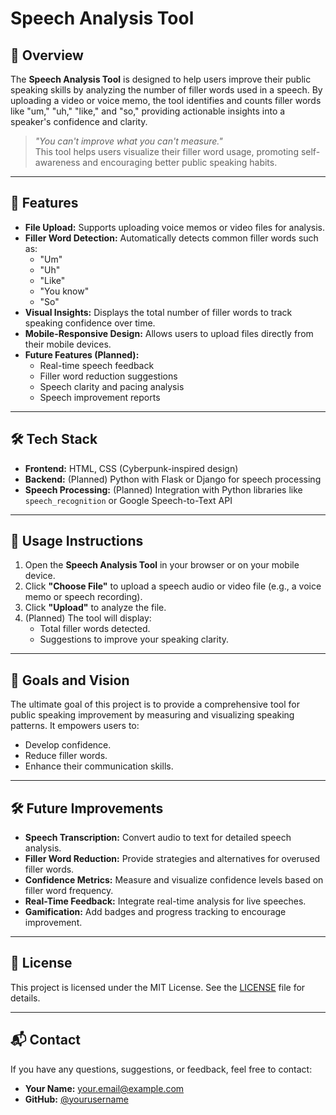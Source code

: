 # Speech Analysis Tool

## 📖 Overview
The **Speech Analysis Tool** is designed to help users improve their public speaking skills by analyzing the number of filler words used in a speech. By uploading a video or voice memo, the tool identifies and counts filler words like "um," "uh," "like," and "so," providing actionable insights into a speaker's confidence and clarity.

> _"You can't improve what you can't measure."_  
This tool helps users visualize their filler word usage, promoting self-awareness and encouraging better public speaking habits.

---

## 🚀 Features
- **File Upload:** Supports uploading voice memos or video files for analysis.
- **Filler Word Detection:** Automatically detects common filler words such as:
  - "Um"
  - "Uh"
  - "Like"
  - "You know"
  - "So"
- **Visual Insights:** Displays the total number of filler words to track speaking confidence over time.
- **Mobile-Responsive Design:** Allows users to upload files directly from their mobile devices.
- **Future Features (Planned):**
  - Real-time speech feedback
  - Filler word reduction suggestions
  - Speech clarity and pacing analysis
  - Speech improvement reports

---

## 🛠️ Tech Stack
- **Frontend:** HTML, CSS (Cyberpunk-inspired design)
- **Backend:** (Planned) Python with Flask or Django for speech processing
- **Speech Processing:** (Planned) Integration with Python libraries like `speech_recognition` or Google Speech-to-Text API

---

## 📱 Usage Instructions
1. Open the **Speech Analysis Tool** in your browser or on your mobile device.
2. Click **"Choose File"** to upload a speech audio or video file (e.g., a voice memo or speech recording).
3. Click **"Upload"** to analyze the file.
4. (Planned) The tool will display:
   - Total filler words detected.
   - Suggestions to improve your speaking clarity.

---

## 🌟 Goals and Vision
The ultimate goal of this project is to provide a comprehensive tool for public speaking improvement by measuring and visualizing speaking patterns. It empowers users to:
- Develop confidence.
- Reduce filler words.
- Enhance their communication skills.

---

## 🛠️ Future Improvements
- **Speech Transcription:** Convert audio to text for detailed speech analysis.
- **Filler Word Reduction:** Provide strategies and alternatives for overused filler words.
- **Confidence Metrics:** Measure and visualize confidence levels based on filler word frequency.
- **Real-Time Feedback:** Integrate real-time analysis for live speeches.
- **Gamification:** Add badges and progress tracking to encourage improvement.

---

## 📜 License
This project is licensed under the MIT License. See the [LICENSE](LICENSE) file for details.

---

## 📬 Contact
If you have any questions, suggestions, or feedback, feel free to contact:
- **Your Name:** [your.email@example.com](mailto:your.email@example.com)
- **GitHub:** [@yourusername](https://github.com/yourusername)
